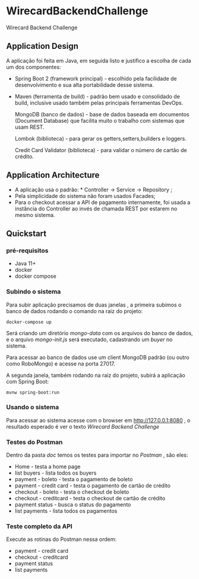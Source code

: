 # WirecardBackendChallenge
Wirecard Backend Challenge

## Application Design

  A aplicação foi feita em Java, em seguida listo e justifico a escolha de cada um 
  dos componentes:  

* Spring Boot 2 (framework principal) - escolhido pela facilidade de desenvolvimento 
  e sua alta portabilidade desse sistema.  
  
* Maven (ferramenta de build) - padrão bem usado e consolidado de build, inclusive 
  usado também pelas principais ferramentas DevOps.
  
  MongoDB (banco de dados) - base de dados baseada em documentos (Document Database) 
  que facilita muito o trabalho com sistemas que usam REST.
  
  Lombok (biblioteca) - para gerar os getters,setters,builders e loggers.
  
  Credit Card Validator (biblioteca) - para validar o número de cartão de crédito. 

## Application Architecture

* A aplicação usa o padrão: * Controller -> Service -> Repository ;
* Pela simplicidade do sistema não foram usados Facades;
* Para o checkout acessar a API de pagamento internamente, foi usada a instância do Controller 
  ao invés de chamada REST por estarem no mesmo sistema.  
  
## Quickstart

### pré-requisitos

* Java 11+
* docker
* docker compose  

### Subindo o sistema

Para subir aplicação precisamos de duas janelas , a primeira subimos o banco de dados 
rodando o comando na raiz do projeto:

```
docker-compose up
```

Será criando um diretório *mongo-data* com os arquivos do banco de dados, e o arquivo 
*mongo-init.js* será executado, cadastrando um _buyer_ no sistema.

Para acessar ao banco de dados use um client MongoDB padrão (ou outro como RoboMongo) 
e acesse na porta 27017. 

A segunda janela, também rodando na raiz do projeto, subirá a aplicação com Spring Boot:

```
mvnw spring-boot:run
```

### Usando o sistema

Para acessar ao sistema acesse com o browser em http://127.0.0.1:8080 , o resultado 
esperado é ver o texto *Wirecard Backend Challenge* 

### Testes do Postman

Dentro da pasta *doc* temos os testes para importar no _Postman_ , são eles:

* Home - testa a home page
* list buyers - lista todos os buyers
* payment - boleto - testa o pagamento de boleto
* payment - credit card  - testa o pagamento de cartão de crédito
* checkout - boleto - testa o checkout de boleto
* checkout - creditcard - testa o checkout de cartão de crédito
* payment status - busca o status do pagamento 
* list payments - lista todos os pagamentos

### Teste completo da API

Execute as rotinas do Postman nessa ordem:

* payment - credit card
* checkout - creditcard
* payment status 
* list payments


